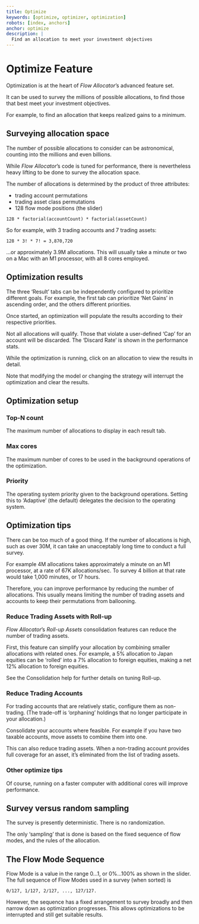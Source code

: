 ```yaml
---
title: Optimize
keywords: [optimize, optimizer, optimization]
robots: [index, anchors]
anchor: optimize
description: |
  Find an allocation to meet your investment objectives
---
```


# Optimize Feature

Optimization is at the heart of _Flow Allocator_’s advanced feature set.

It can be used to survey the millions of possible allocations, to find
those that best meet your investment objectives.

For example, to find an allocation that keeps realized gains to a minimum.

## Surveying allocation space 

The number of possible allocations to consider can be astronomical,
counting into the millions and even billions.

While _Flow Allocator_’s code is tuned for performance, there is
nevertheless heavy lifting to be done to survey the allocation space.

The number of allocations is determined by the product of three
attributes:

* trading account permutations
* trading asset class permutations
* 128 flow mode positions (the slider)

``` 
128 * factorial(accountCount) * factorial(assetCount)
```

So for example, with 3 trading accounts and 7 trading assets:

```
128 * 3! * 7! = 3,870,720
```

...or approximately 3.9M allocations. This will usually take a minute or
two on a Mac with an M1 processor, with all 8 cores employed.

## Optimization results

The three ‘Result’ tabs can be independently configured to prioritize
different goals. For example, the first tab can prioritize ‘Net Gains’ in
ascending order, and the others different priorities.

Once started, an optimization will populate the results according to their
respective priorities.

Not all allocations will qualify. Those that violate a user-defined ‘Cap’
for an account will be discarded. The ‘Discard Rate’ is shown in the
performance stats.

While the optimization is running, click on an allocation to view the
results in detail.

Note that modifying the model or changing the strategy will interrupt the
optimization and clear the results.

## Optimization setup

### Top-N count

The maximum number of allocations to display in each result tab.

### Max cores

The maximum number of cores to be used in the background operations of the
optimization.

### Priority

The operating system priority given to the background operations. Setting
this to ‘Adaptive’ (the default) delegates the decision to the operating
system.

## Optimization tips

There can be too much of a good thing. If the number of allocations is
high, such as over 30M, it can take an unacceptably long time to conduct
a full survey.

For example 4M allocations takes approximately a minute on an M1
processor, at a rate of 67K allocations/sec. To survey 4 billion at that
rate would take 1,000 minutes, or 17 hours.

Therefore, you can improve performance by reducing the number of
allocations. This usually means limiting the number of trading assets and
accounts to keep their permutations from ballooning.

### Reduce Trading Assets with Roll-up

_Flow Allocator_’s _Roll-up Assets_ consolidation features can reduce the
number of trading assets.

First, this feature can simplify your allocation by combining smaller
allocations with related ones. For example, a 5% allocation to Japan
equities can be ‘rolled’ into a 7% allocation to foreign equities, making
a net 12% allocation to foreign equities.

See the Consolidation help for further details on tuning Roll-up.

### Reduce Trading Accounts

For trading accounts that are relatively static, configure them as
non-trading. (The trade-off is ‘orphaning’ holdings that no longer
participate in your allocation.)

Consolidate your accounts where feasible. For example if you have two
taxable accounts, move assets to combine them into one.

This can also reduce trading assets. When a non-trading account provides
full coverage for an asset, it’s eliminated from the list of trading
assets. 

### Other optimize tips

Of course, running on a faster computer with additional cores will improve
performance.

## Survey versus random sampling

The survey is presently deterministic. There is no randomization.

The only ‘sampling’ that is done is based on the fixed sequence of flow
modes, and the rules of the allocation.

## The Flow Mode Sequence

Flow Mode is a value in the range 0...1, or 0%...100% as shown in the
slider. The full sequence of Flow Modes used in a survey (when sorted) is 

```
0/127, 1/127, 2/127, ..., 127/127.
```

However, the sequence has a fixed arrangement to survey broadly and then
narrow down as optimization progresses. This allows optimizations to be
interrupted and still get suitable results.

